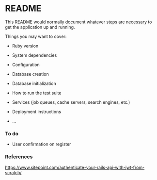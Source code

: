 # README

This README would normally document whatever steps are necessary to get the
application up and running.

Things you may want to cover:

* Ruby version

* System dependencies

* Configuration

* Database creation

* Database initialization

* How to run the test suite

* Services (job queues, cache servers, search engines, etc.)

* Deployment instructions

* ...

### To do

* User confirmation on register


### References

https://www.sitepoint.com/authenticate-your-rails-api-with-jwt-from-scratch/